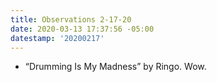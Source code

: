```yaml
---
title: Observations 2-17-20
date: 2020-03-13 17:37:56 -05:00
datestamp: '20200217'
---
```


- “Drumming Is My Madness” by Ringo. Wow.